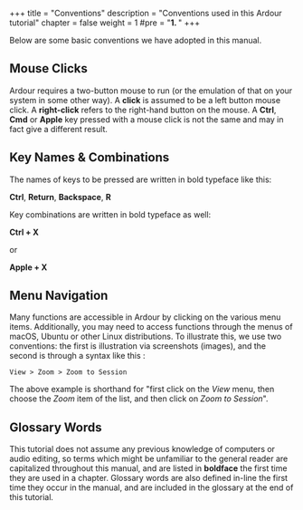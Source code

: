 +++
title = "Conventions"
description = "Conventions used in this Ardour tutorial"
chapter = false
weight = 1
#pre = "<b>1. </b>"
+++

Below are some basic conventions we have adopted in this manual.

## Mouse Clicks

Ardour requires a two-button mouse to run (or the emulation of that on
your system in some other way). A **click** is assumed to be a left
button mouse click. A **right-click** refers to the right-hand button on
the mouse. A **Ctrl**, **Cmd** or **Apple** key pressed with a mouse
click is not the same and may in fact give a different result.

## Key Names & Combinations

The names of keys to be pressed are written in bold typeface like this:

**Ctrl**, **Return**, **Backspace**, **R**

Key combinations are written in bold typeface as well:

**Ctrl + X**

or

**Apple + X**

## Menu Navigation

Many functions are accessible in Ardour by clicking on the various menu
items. Additionally, you may need to access functions through the menus
of macOS, Ubuntu or other Linux distributions. To illustrate this, we use
two conventions: the first is illustration via screenshots (images), and
the second is through a syntax like this :

`View > Zoom > Zoom to Session`

The above example is shorthand for "first click on the _View_ menu, then
choose the _Zoom_ item of the list, and then click on _Zoom to Session_".

## Glossary Words

This tutorial does not assume any previous knowledge of computers or
audio editing, so terms which might be unfamiliar to the general reader
are capitalized throughout this manual, and are listed in **boldface**
the first time they are used in a chapter. Glossary words are also
defined in-line the first time they occur in the manual, and are
included in the glossary at the end of this tutorial.
